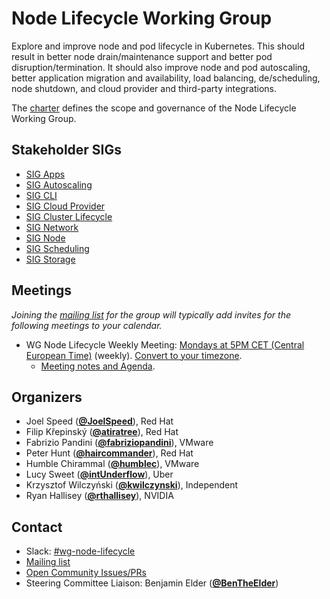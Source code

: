 <!---
This is an autogenerated file!

Please do not edit this file directly, but instead make changes to the
sigs.yaml file in the project root.

To understand how this file is generated, see https://git.k8s.io/community/generator/README.md
--->
# Node Lifecycle Working Group

Explore and improve node and pod lifecycle in Kubernetes. This should result in better node drain/maintenance support and better pod disruption/termination. It should also improve node and pod autoscaling, better application migration and availability, load balancing, de/scheduling, node shutdown, and cloud provider and third-party integrations.

The [charter](charter.md) defines the scope and governance of the Node Lifecycle Working Group.

## Stakeholder SIGs
* [SIG Apps](/sig-apps)
* [SIG Autoscaling](/sig-autoscaling)
* [SIG CLI](/sig-cli)
* [SIG Cloud Provider](/sig-cloud-provider)
* [SIG Cluster Lifecycle](/sig-cluster-lifecycle)
* [SIG Network](/sig-network)
* [SIG Node](/sig-node)
* [SIG Scheduling](/sig-scheduling)
* [SIG Storage](/sig-storage)

## Meetings
*Joining the [mailing list](https://groups.google.com/a/kubernetes.io/g/wg-node-lifecycle) for the group will typically add invites for the following meetings to your calendar.*
* WG Node Lifecycle Weekly Meeting: [Mondays at 5PM CET (Central European Time)]() (weekly). [Convert to your timezone](http://www.thetimezoneconverter.com/?t=5PM&tz=CET%20%28Central%20European%20Time%29).
  * [Meeting notes and Agenda](https://docs.google.com/document/d/1LSSfiJatBYX7dhLTowYygDO6MK0K-NZ_L52bEZfcZqU).

## Organizers

* Joel Speed (**[@JoelSpeed](https://github.com/JoelSpeed)**), Red Hat
* Filip Křepinský (**[@atiratree](https://github.com/atiratree)**), Red Hat
* Fabrizio Pandini (**[@fabriziopandini](https://github.com/fabriziopandini)**), VMware
* Peter Hunt (**[@haircommander](https://github.com/haircommander)**), Red Hat
* Humble Chirammal (**[@humblec](https://github.com/humblec)**), VMware
* Lucy Sweet (**[@intUnderflow](https://github.com/intUnderflow)**), Uber
* Krzysztof Wilczyński (**[@kwilczynski](https://github.com/kwilczynski)**), Independent
* Ryan Hallisey (**[@rthallisey](https://github.com/rthallisey)**), NVIDIA

## Contact
- Slack: [#wg-node-lifecycle](https://kubernetes.slack.com/messages/wg-node-lifecycle)
- [Mailing list](https://groups.google.com/a/kubernetes.io/g/wg-node-lifecycle)
- [Open Community Issues/PRs](https://github.com/kubernetes/community/labels/wg%2Fnode-lifecycle)
- Steering Committee Liaison: Benjamin Elder (**[@BenTheElder](https://github.com/BenTheElder)**)
<!-- BEGIN CUSTOM CONTENT -->

<!-- END CUSTOM CONTENT -->
